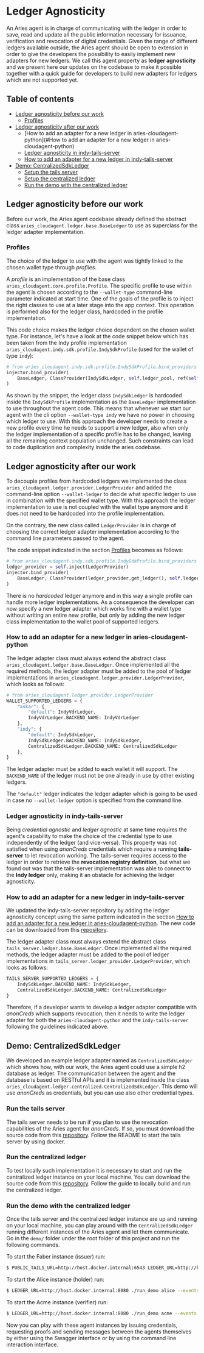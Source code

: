 # Ledger Agnosticity

An Aries agent is in charge of communicating with the ledger in order to save, read and update all the public information necessary for issuance, verification and revocation of digital credentials. Given the range of different ledgers available outside, the Aries agent should be open to extension in order to give the developers the possibility to easily implement new adapters for new ledgers. We call this agent property as **ledger agnosticity** and we present here our updates on the codebase to make it possible together with a quick guide for developers to build new adapters for ledgers which are not supported yet.

## Table of contents

- [Ledger agnosticity before our work](#ledger-agnosticity-before-our-work)
  - [Profiles](#profiles)
- [Ledger agnosticity after our work](#ledger-agnosticity-after-our-work)
  - [How to add an adapter for a new ledger in aries-cloudagent-python](#How to add an adapter for a new ledger in aries-cloudagent-python)
  - [Ledger agnosticity in indy-tails-server](#ledger-agnosticity-in-indy-tails-server)
  - [How to add an adapter for a new ledger in indy-tails-server](#how-to-add-an-adapter-for-a-new-ledger-in-indy-tails-server)
- [Demo: CentralizedSdkLedger](#demo-centralizedsdkledger)
  - [Setup the tails server](#setup-the-tails-server)
  - [Setup the centralized ledger](#setup-the-centralized-ledger)
  - [Run the demo with the centralized ledger](#run-the-demo-with-the-centralized-ledger)

## Ledger agnosticity before our work

Before our work, the Aries agent codebase already defined the abstract class `aries_cloudagent.ledger.base.BaseLedger` to use as superclass for the ledger adapter implementation.

### Profiles

The choice of the ledger to use with the agent was tightly linked to the chosen wallet type through *profiles*.

A *profile* is an implementation of the base class `aries_cloudagent.core.profile.Profile`. The specific profile to use within the agent is chosen according to the `--wallet-type` command-line parameter indicated at start time. One of the goals of the profile is to inject the right classes to use at a later stage into the app context. This operation is performed also for the ledger class, hardcoded in the profile implementation. 

This code choice makes the ledger choice dependent on the chosen wallet type. For instance, let's have a look at the code snippet below which has been taken from the Indy profile implementation `aries_cloudagent.indy.sdk.profile.IndySdkProfile` (used for the wallet of type `indy`):

```python
# from aries_cloudagent.indy.sdk.profile.IndySdkProfile.bind_providers
injector.bind_provider(
    BaseLedger, ClassProvider(IndySdkLedger, self.ledger_pool, ref(self))
)
```

As shown by the snippet, the ledger class `IndySdkLedger` is hardcoded inside the `IndySdkProfile` implementation as the `BaseLedger` implementation to use throughout the agent code. This means that whenever we start our agent with the cli option `--wallet-type indy` we have no power in choosing which ledger to use. With this approach the developer needs to create a new profile every time he needs to support a new ledger, also when only the ledger implementation of a specific profile has to be changed, leaving all the remaining context population unchanged. Such constraints can lead to code duplication and complexity inside the aries codebase.

## Ledger agnosticity after our work

To decouple profiles from hardcoded ledgers we implemented the class `aries_cloudagent.ledger.provider.LedgerProvider` and added the command-line option `--wallet-ledger` to decide what specific ledger to use in combination with the specified wallet type. With this approach the ledger implementation to use is not coupled with the wallet type anymore and it does not need to be hardcoded into the profile implementation. 

On the contrary, the new class called `LedgerProvider` is in charge of choosing the correct ledger adapter implementation according to the command line parameters passed to the agent.

The code snippet indicated in the section [Profiles](#profiles) becomes as follows:

```python
# from aries_cloudagent.indy.sdk.profile.IndySdkProfile.bind_providers
ledger_provider = self.inject(LedgerProvider)
injector.bind_provider(
    BaseLedger, ClassProvider(ledger_provider.get_ledger(), self.ledger_pool, ref(self))
)
```

There is no *hardcoded* ledger anymore and in this way a single profile can handle more ledger implementations. As a consequence the developer can now specify a new ledger adapter which works fine with a wallet type without writing an entire new profile, but only by adding the new ledger class implementation to the wallet pool of supported ledgers. 

### How to add an adapter for a new ledger in aries-cloudagent-python

The ledger adapter class must always extend the abstract class `aries_cloudagent.ledger.base.BaseLedger`. Once implemented all the required methods, the ledger adapter must be added to the pool of ledger implementations in `aries_cloudagent.ledger.provider.LedgerProvider`, which looks as follows:

```python
# from aries_cloudagent.ledger.provider.LedgerProvider
WALLET_SUPPORTED_LEDGERS = {
    "askar": {
        "default": IndyVdrLedger,
        IndyVdrLedger.BACKEND_NAME: IndyVdrLedger
    },
    "indy": {
        "default": IndySdkLedger,
        IndySdkLedger.BACKEND_NAME: IndySdkLedger,
        CentralizedSdkLedger.BACKEND_NAME: CentralizedSdkLedger
    },
}
```

The ledger adapter must be added to each wallet it will support. The `BACKEND_NAME` of the ledger must not be one already in use by other existing ledgers.

The `"default"` ledger indicates the ledger adapter which is going to be used in case no `--wallet-ledger` option is specified from the command line.

### Ledger agnosticity in indy-tails-server

Being *credential agnostic* and *ledger agnostic* at same time requires the agent's capability to make the choice of the credential type to use independently of the ledger (and vice-versa). This property was not satisfied when using *anonCreds* credentials which require a running **tails-server** to let revocation working. The tails-server requires access to the ledger in order to retrieve the **revocation registry definition**, but what we found out was that the tails-server implementation was able to connect to the **Indy ledger** only, making it an obstacle for achieving the ledger agnosticity.

### How to add an adapter for a new ledger in indy-tails-server

We updated the indy-tails-server repository by adding the ledger agnosticity concept using the same pattern indicated in the section [How to add an adapter for a new ledger in aries-cloudagent-python](#how-to-add-an-adapter-for-a-new-ledger-in-aries-cloudagent-python). The new code can be downloaded from this [repository](https://github.ibm.com/Pasquale-Convertini/indy-tails-server).

The ledger adapter class must always extend the abstract class `tails_server.ledger.base.BaseLedger`. Once implemented all the required methods, the ledger adapter must be added to the pool of ledger implementations in `tails_server.ledger_provider.LedgerProvider`, which looks as follows:

```python
TAILS_SERVER_SUPPORTED_LEDGERS = {
    IndySdkLedger.BACKEND_NAME: IndySdkLedger,
    CentralizedSdkLedger.BACKEND_NAME: CentralizedSdkLedger
}
```

Therefore, if a developer wants to develop a ledger adapter compatible with *anonCreds* which supports revocation, then it needs to write the ledger adapter for both the `aries-cloudagent-python` and the `indy-tails-server` following the guidelines indicated above. 

## Demo: CentralizedSdkLedger

We developed an example ledger adapter named as `CentralizedSdkLedger` which shows how, with our work, the Aries agent could use a simple h2 database as ledger. The communication between the agent and the database is based on RESTful APIs and it is implemented inside the class `aries_cloudagent.ledger.centralized.CentralizedSdkLedger`. This demo will use *anonCreds* as credentials, but you can use also other credential types.

### Run the tails server

The tails server needs to be run if you plan to use the revocation capabilities of the Aries agent for *anonCreds*. If so, you must download the source code from this [repository](https://github.ibm.com/Pasquale-Convertini/indy-tails-server/tree/develop). Follow the README to start the tails server by using docker.

### Run the centralized ledger

To test locally such implementation it is necessary to start and run the centralized ledger instance on your local machine. You can download the source code from this [repository](https://github.ibm.com/research-ssi/ssi-centralized-ledger/tree/aca-py). Follow the guide to locally build and run the centralized ledger.

### Run the demo with the centralized ledger

Once the tails server and the centralized ledger instance are up and running on your local machine, you can play around with the `CentralizedSdkLedger` running different instances of the Aries agent and let them communicate. Go in the `demo/` folder under the root folder of this project and run the following commands.

To start the Faber instance (issuer) run:

```bash
$ PUBLIC_TAILS_URL=http://host.docker.internal:6543 LEDGER_URL=http://host.docker.internal:8080 ./run_demo faber --events --no-auto --revocation --wallet-type indy --wallet-ledger centralized
```

To start the Alice instance (holder) run:

```bash
$ LEDGER_URL=http://host.docker.internal:8080 ./run_demo alice --events --no-auto --wallet-type indy --wallet-ledger centralized
```

To start the Acme instance (verifier) run:

```bash
$ LEDGER_URL=http://host.docker.internal:8080 ./run_demo acme --events --no-auto --wallet-type indy --wallet-ledger centralized
```

Now you can play with these agent instances by issuing credentials, requesting proofs and sending messages between the agents themselves by either using the Swagger interface or by using the command line interaction interface.